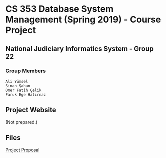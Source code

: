 # CS 353 Database System Management (Spring 2019) - Course Project

## National Judiciary Informatics System - Group 22
### Group Members
```
Ali Yümsel
Sinan Şahan
Ömer Fatih Çelik
Faruk Ege Hatırnaz
```
## Project Website
(Not prepared.)

## Files
[Project Proposal](/reports/proposal.pdf)
